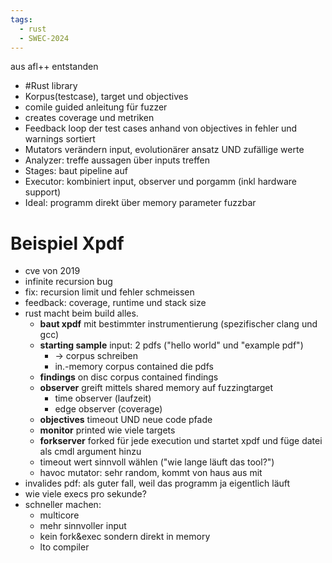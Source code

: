 ```yaml
---
tags:
  - rust
  - SWEC-2024
---
```


aus afl++ entstanden
- #Rust library
- Korpus(testcase), target und objectives
- comile guided anleitung für fuzzer
- creates coverage und metriken
- Feedback loop der test cases anhand von objectives in fehler und warnings sortiert
- Mutators verändern input, evolutionärer ansatz UND zufällige werte
- Analyzer: treffe aussagen über inputs treffen
- Stages: baut pipeline auf
- Executor: kombiniert input, observer und porgamm (inkl hardware support)
- Ideal: programm direkt über memory parameter fuzzbar

# Beispiel Xpdf

- cve von 2019
- infinite recursion bug
- fix: recursion limit und fehler schmeissen
- feedback: coverage, runtime und stack size
- rust macht beim build alles.
	- **baut xpdf** mit bestimmter instrumentierung (spezifischer clang und gcc)
	- **starting sample** input: 2 pdfs ("hello world" und "example pdf")
		- -> corpus schreiben
		- in.-memory corpus contained die pdfs
	- **findings** on disc corpus contained findings
	- **observer** greift mittels shared memory auf fuzzingtarget
		- time observer (laufzeit)
		- edge observer (coverage)
	- **objectives** timeout UND neue code pfade
	- **monitor** printed wie viele targets
	- **forkserver** forked für jede execution und startet xpdf und füge datei als cmdl argument hinzu
	- timeout wert sinnvoll wählen ("wie lange läuft das tool?")
	- havoc mutator: sehr random, kommt von haus aus mit
- invalides pdf: als guter fall, weil das programm ja eigentlich läuft
- wie viele execs pro sekunde?
- schneller machen:
	- multicore
	- mehr sinnvoller input
	- kein fork&exec sondern direkt in memory
	- lto compiler
